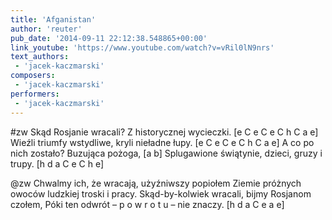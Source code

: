 ```yaml
---
title: 'Afganistan'
author: 'reuter'
pub_date: '2014-09-11 22:12:38.548865+00:00'
link_youtube: 'https://www.youtube.com/watch?v=vRil0lN9nrs'
text_authors:
 - 'jacek-kaczmarski'
composers:
 - 'jacek-kaczmarski'
performers:
 - 'jacek-kaczmarski'
---
```


#zw
Skąd Rosjanie wracali? Z historycznej wycieczki. [e C e C e C h C a e]
Wieźli triumfy wstydliwe, kryli nieładne łupy. [e C e C e C h C a e]
A co po nich zostało? Buzująca pożoga, [a b]
Splugawione świątynie, dzieci, gruzy i trupy. [h d a C e C h e]

@zw
Chwalmy ich, że wracają, użyźniwszy popiołem
Ziemie próżnych owoców ludzkiej troski i pracy.
Skąd-by-kolwiek wracali, bijmy Rosjanom czołem,
Póki ten odwrót – p o w r o t u – nie znaczy. [h d a C e a e]